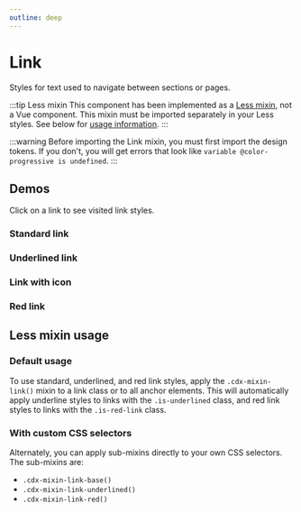 ```yaml
---
outline: deep
---
```


<script setup>
// Note that this file is temporarily located here so we can quickly get a page up documenting the
// link mixin. It will be moved to a more permanent location once we determine a final documentation
// structure for component mixins.
import { CdxIcon } from '@wikimedia/codex';
import { cdxIconLinkExternal } from '@wikimedia/codex-icons';
</script>

# Link

Styles for text used to navigate between sections or pages.

:::tip Less mixin
This component has been implemented as a [Less mixin](https://lesscss.org/features/#mixins-feature),
not a Vue component. This mixin must be imported separately in your Less styles. See below for
[usage information](#usage).
:::

:::warning
Before importing the Link mixin, you must first import the design tokens. If you don't, you
will get errors that look like `variable @color-progressive is undefined`.
:::

## Demos

Click on a link to see visited link styles.

### Standard link

<cdx-demo-wrapper :allow-link-styles="true">
<template v-slot:demo>
	<p>The cat (Felis catus) is a <a class="cdx-docs-link" href="https://en.wikipedia.org/wiki/Species">domestic species</a> of small <a class="cdx-docs-link" href="https://en.wikipedia.org/wiki/Carnivore">carnivorous mammal</a>.</p>
</template>

<template v-slot:code>

:::code-group

```vue [NPM]
<template>
	<p>
		The cat (Felis catus) is a <a class="cdx-docs-link" href="https://en.wikipedia.org/wiki/Species">domestic species</a>
		of small <a class="cdx-docs-link" href="https://en.wikipedia.org/wiki/Carnivore">carnivorous mammal</a>.
	</p>
</template>

<style lang="less">
// Note: you must import the design tokens before importing the link mixin
@import ( reference ) '@wikimedia/codex-design-tokens/theme-wikimedia-ui.less';
@import ( reference ) '@wikimedia/codex/mixins/link.less';

.cdx-docs-link {
	.cdx-mixin-link();
}
</style>
```

```vue [MediaWiki]
<template>
	<p>
		The cat (Felis catus) is a <a class="cdx-docs-link" href="https://en.wikipedia.org/wiki/Species">domestic species</a>
		of small <a class="cdx-docs-link" href="https://en.wikipedia.org/wiki/Carnivore">carnivorous mammal</a>.
	</p>
</template>

<style lang="less">
@import 'mediawiki.skin.variables.less';

.cdx-docs-link {
	.cdx-mixin-link();
}
</style>
```

:::

</template>
</cdx-demo-wrapper>

### Underlined link

<cdx-demo-wrapper :allow-link-styles="true">
<template v-slot:demo>
	<p>As a <a class="cdx-docs-link is-underlined" href="https://en.wikipedia.org/wiki/Predation">predator</a>, it is <a class="cdx-docs-link is-underlined" href="https://en.wikipedia.org/wiki/Crepuscular_animal">crepuscular</a>, i.e. most active at dawn and dusk.</p>
</template>

<template v-slot:code>

:::code-group

```vue [NPM]
<template>
	<p>
		As a <a class="cdx-docs-link is-underlined" href="https://en.wikipedia.org/wiki/Predation">predator</a>,
		it is <a class="cdx-docs-link is-underlined" href="https://en.wikipedia.org/wiki/Crepuscular_animal">crepuscular</a>,
		i.e. most active at dawn and dusk.
	</p>
</template>

<style lang="less">
// Note: you must import the design tokens before importing the link mixin
@import ( reference ) '@wikimedia/codex-design-tokens/theme-wikimedia-ui.less';
@import ( reference ) '@wikimedia/codex/mixins/link.less';

.cdx-docs-link {
	.cdx-mixin-link();
}
</style>
```

```vue [MediaWiki]
<template>
	<p>
		As a <a class="cdx-docs-link is-underlined" href="https://en.wikipedia.org/wiki/Predation">predator</a>,
		it is <a class="cdx-docs-link is-underlined" href="https://en.wikipedia.org/wiki/Crepuscular_animal">crepuscular</a>,
		i.e. most active at dawn and dusk.
	</p>
</template>

<style lang="less">
@import 'mediawiki.skin.variables.less';

.cdx-docs-link {
	.cdx-mixin-link();
}
</style>
```

:::

</template>
</cdx-demo-wrapper>

### Link with icon

<cdx-demo-wrapper :allow-link-styles="true">
<template v-slot:demo>
	<p>According to <a class="cdx-docs-link is-underlined" href="https://archive.org/details/completebookofca00behr/page/28/mode/2up">"Living with a Cat"<cdx-icon :icon="cdxIconLinkExternal" /></a>, cats are ready to go to new homes at about 12 weeks of age.</p>
</template>

<template v-slot:code>

:::code-group

```vue [NPM]
<template>
	<p>
		According to
		<a class="cdx-docs-link is-underlined" href="https://archive.org/details/completebookofca00behr/page/28/mode/2up">
			"Living with a Cat" <cdx-icon :icon="cdxIconLinkExternal" />
		</a>,
		cats are ready to go to new homes at about 12 weeks of age.
	</p>
</template>

<script>
import { defineComponent } from 'vue';
import { CdxIcon } from '@wikimedia/codex';
import { cdxIconLinkExternal } from '@wikimedia/codex-icons';

export default {
	components: { CdxIcon },
	setup() {
		return {
			cdxIconLinkExternal
		};
	}
};
</script>

<style lang="less">
// Note: you must import the design tokens before importing the link mixin
@import ( reference ) '@wikimedia/codex-design-tokens/theme-wikimedia-ui.less';
@import ( reference ) '@wikimedia/codex/mixins/link.less';

.cdx-docs-link {
	.cdx-mixin-link();

	// stylelint-disable-next-line selector-class-pattern
	.cdx-icon {
		color: inherit;
	}
}
</style>
```

```vue [MediaWiki]
<template>
	<p>
		According to
		<a class="cdx-docs-link is-underlined" href="https://archive.org/details/completebookofca00behr/page/28/mode/2up">
			"Living with a Cat" <cdx-icon :icon="cdxIconLinkExternal"></cdx-icon>
		</a>,
		cats are ready to go to new homes at about 12 weeks of age.
	</p>
</template>

<script>
const { defineComponent } = require( 'vue' );
const { CdxIcon } = require( '@wikimedia/codex' );
const { cdxIconLinkExternal } = require( '@wikimedia/codex-icons' );

/// @vue/components
module.exports = {
	components: { CdxIcon },
	setup() {
		return {
			cdxIconLinkExternal
		};
	}
};
</script>

<style lang="less">
@import 'mediawiki.skin.variables.less';

.cdx-docs-link {
	.cdx-mixin-link();

	// stylelint-disable-next-line selector-class-pattern
	.cdx-icon {
		color: inherit;
	}
}
</style>
```

:::

</template>
</cdx-demo-wrapper>

### Red link

<cdx-demo-wrapper :allow-link-styles="true">
<template v-slot:demo>
	<p>Websites for cat lovers include <a class="cdx-docs-link is-red-link" href="https://en.wikipedia.org/w/index.php?title=The_Catnip_Times">The Catnip Times</a> and <a class="cdx-docs-link is-red-link" href="https://en.wikipedia.org/w/index.php?title=Vanggy">Vanggy</a>.</p>
</template>

<template v-slot:code>

:::code-group

```vue [NPM]
<template>
	<p>
		Websites for cat lovers include <a class="cdx-docs-link is-red-link" href="https://en.wikipedia.org/w/index.php?title=The_Catnip_Times">The Catnip Times</a>
		and <a class="cdx-docs-link is-red-link" href="https://en.wikipedia.org/w/index.php?title=Vanggy">Vanggy</a>.
	</p>
</template>

<style lang="less">
// Note: you must import the design tokens before importing the link mixin
@import ( reference ) '@wikimedia/codex-design-tokens/theme-wikimedia-ui.less';
@import ( reference ) '@wikimedia/codex/mixins/link.less';

.cdx-docs-link {
	.cdx-mixin-link();
}
</style>
```

```vue [MediaWiki]
<template>
	<p>
		Websites for cat lovers include <a class="cdx-docs-link is-red-link" href="https://en.wikipedia.org/w/index.php?title=The_Catnip_Times">The Catnip Times</a>
		and <a class="cdx-docs-link is-red-link" href="https://en.wikipedia.org/w/index.php?title=Vanggy">Vanggy</a>.
	</p>
</template>

<style lang="less">
@import 'mediawiki.skin.variables.less';

.cdx-docs-link {
	.cdx-mixin-link();
}
</style>
```

:::

</template>
</cdx-demo-wrapper>

## Less mixin usage

### Default usage

To use standard, underlined, and red link styles, apply the `.cdx-mixin-link()` mixin to a link
class or to all anchor elements. This will automatically apply underline styles to links with the
`.is-underlined` class, and red link styles to links with the `.is-red-link` class.

<cdx-demo-wrapper :allow-link-styles="true">
<template v-slot:demo>
	<p>In <a class="cdx-docs-link" href="#">ancient Egypt</a>, cats were worshipped.</p>
	<p>In <a class="cdx-docs-link is-underlined" href="#">ancient Egypt</a>, cats were worshipped.</p>
	<p>In <a class="cdx-docs-link is-red-link" href="#">ancient Egypt</a>, cats were worshipped.</p>
</template>

<template v-slot:code>

:::code-group

```vue [NPM]
<template>
	<p>In <a class="cdx-docs-link" href="#">ancient Egypt</a>, cats were worshipped.</p>
	<p>In <a class="cdx-docs-link is-underlined" href="#">ancient Egypt</a>, cats were worshipped.</p>
	<p>In <a class="cdx-docs-link is-red-link" href="#">ancient Egypt</a>, cats were worshipped.</p>
</template>

<style lang="less">
// Note: you must import the design tokens before importing the link mixin
@import ( reference ) '@wikimedia/codex-design-tokens/theme-wikimedia-ui.less';
@import ( reference ) '@wikimedia/codex/mixins/link.less';

.cdx-docs-link {
	.cdx-mixin-link();
}
</style>
```

```vue [MediaWiki]
<template>
	<p>In <a class="cdx-docs-link" href="#">ancient Egypt</a>, cats were worshipped.</p>
	<p>In <a class="cdx-docs-link is-underlined" href="#">ancient Egypt</a>, cats were worshipped.</p>
	<p>In <a class="cdx-docs-link is-red-link" href="#">ancient Egypt</a>, cats were worshipped.</p>
</template>

<style lang="less">
@import 'mediawiki.skin.variables.less';

.cdx-docs-link {
	.cdx-mixin-link();
}
</style>
```

:::

</template>
</cdx-demo-wrapper>

### With custom CSS selectors

Alternately, you can apply sub-mixins directly to your own CSS selectors. The sub-mixins are:
- `.cdx-mixin-link-base()`
- `.cdx-mixin-link-underlined()`
- `.cdx-mixin-link-red()`

<cdx-demo-wrapper :allow-link-styles="true">
<template v-slot:demo>
	<div class="cdx-docs-link-wrapper">
		<p>The domestic cat is a <a href="https://en.wikipedia.org/wiki/Cosmopolitan_distribution">cosmopolitan species</a>.</p>
		<p>The domestic cat is a <a class="cdx-docs-link-with-underline" href="https://en.wikipedia.org/wiki/Cosmopolitan_distribution">cosmopolitan species</a>.</p>
		<p>The domestic cat is a <a class="cdx-docs-red-link" href="https://en.wikipedia.org/wiki/Cosmopolitan_distribution">cosmopolitan species</a>.</p>
	</div>
</template>

<template v-slot:code>

:::code-group

```vue [NPM]
<template>
	<div class="cdx-docs-link-wrapper">
		<p>The domestic cat is a <a href="https://en.wikipedia.org/wiki/Cosmopolitan_distribution">cosmopolitan species</a>.</p>
		<p>The domestic cat is a <a class="cdx-docs-link-with-underline" href="https://en.wikipedia.org/wiki/Cosmopolitan_distribution">cosmopolitan species</a>.</p>
		<p>The domestic cat is a <a class="cdx-docs-red-link" href="https://en.wikipedia.org/wiki/Cosmopolitan_distribution">cosmopolitan species</a>.</p>
	</div>
</template>

<style lang="less">
// Note: you must import the design tokens before importing the link mixin
@import ( reference ) '@wikimedia/codex-design-tokens/theme-wikimedia-ui.less';
@import ( reference ) '@wikimedia/codex/mixins/link.less';

.cdx-docs-link-wrapper {
	a {
		.cdx-mixin-link-base();
	}

	.cdx-docs-link-with-underline {
		.cdx-mixin-link-underlined();
	}

	.cdx-docs-red-link {
		.cdx-mixin-link-red();
	}
}
</style>
```

```vue [MediaWiki]
<template>
	<div class="cdx-docs-link-wrapper">
		<p>The domestic cat is a <a href="https://en.wikipedia.org/wiki/Cosmopolitan_distribution">cosmopolitan species</a>.</p>
		<p>The domestic cat is a <a class="cdx-docs-link-with-underline" href="https://en.wikipedia.org/wiki/Cosmopolitan_distribution">cosmopolitan species</a>.</p>
		<p>The domestic cat is a <a class="cdx-docs-red-link" href="https://en.wikipedia.org/wiki/Cosmopolitan_distribution">cosmopolitan species</a>.</p>
	</div>
</template>

<style lang="less">
@import 'mediawiki.skin.variables.less';

.cdx-docs-link-wrapper {
	a {
		.cdx-mixin-link-base();
	}

	.cdx-docs-link-with-underline {
		.cdx-mixin-link-underlined();
	}

	.cdx-docs-red-link {
		.cdx-mixin-link-red();
	}
}
</style>
```

:::

</template>
</cdx-demo-wrapper>

<style lang="less" scoped>
@import ( reference ) '@wikimedia/codex-design-tokens/theme-wikimedia-ui.less';
@import ( reference ) '@wikimedia/codex/mixins/link.less';

.cdx-docs-link {
	.cdx-mixin-link();

	// stylelint-disable-next-line selector-class-pattern
	.cdx-icon {
		color: inherit;
	}
}

.cdx-docs-link-wrapper {
	a {
		.cdx-mixin-link-base();
	}

	.cdx-docs-link-with-underline {
		.cdx-mixin-link-underlined();
	}

	.cdx-docs-red-link {
		.cdx-mixin-link-red();
	}
}
</style>